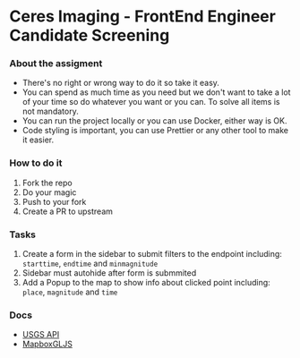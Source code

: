# Ceres Imaging - FrontEnd Engineer Candidate Screening

### About the assigment

- There's no right or wrong way to do it so take it easy.
- You can spend as much time as you need but we don't want to take a lot of your time so do whatever you want or you can. To solve all items is not mandatory.
- You can run the project locally or you can use Docker, either way is OK.
- Code styling is important, you can use Prettier or any other tool to make it easier.

### How to do it

1. Fork the repo
1. Do your magic
1. Push to your fork
1. Create a PR to upstream

### Tasks

1. Create a form in the sidebar to submit filters to the endpoint including: `starttime`, `endtime` and `minmagnitude`
1. Sidebar must autohide after form is submmited
1. Add a Popup to the map to show info about clicked point including: `place`, `magnitude` and `time`

### Docs

- [USGS API](https://earthquake.usgs.gov/fdsnws/event/1/#parameters)
- [MapboxGLJS](https://docs.mapbox.com/mapbox-gl-js/api/)
